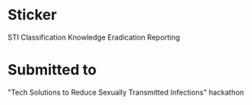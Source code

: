 # Sticker
STI Classification Knowledge Eradication Reporting

# Submitted to
"Tech Solutions to Reduce Sexually Transmitted Infections" hackathon
